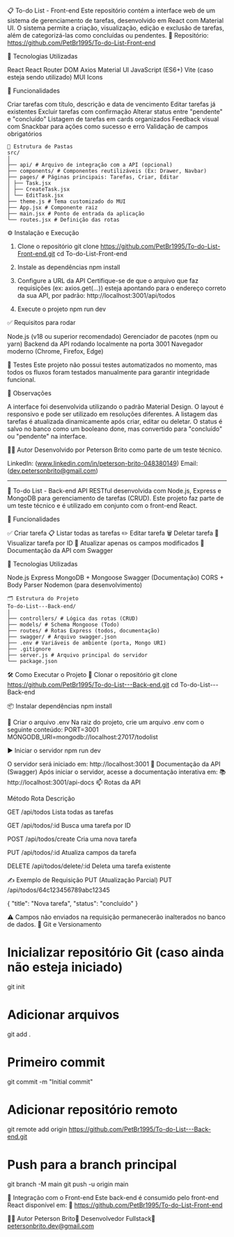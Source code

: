📋 To-do List - Front-end
Este repositório contém a interface web de um sistema de gerenciamento de tarefas, desenvolvido em React com Material UI. O sistema permite a criação, visualização, edição e exclusão de tarefas, além de categorizá-las como concluídas ou pendentes.
🔗 Repositório: https://github.com/PetBr1995/To-do-List-Front-end

🚀 Tecnologias Utilizadas

React
React Router DOM
Axios
Material UI
JavaScript (ES6+)
Vite (caso esteja sendo utilizado)
MUI Icons


🧰 Funcionalidades

Criar tarefas com título, descrição e data de vencimento
Editar tarefas já existentes
Excluir tarefas com confirmação
Alterar status entre "pendente" e "concluído"
Listagem de tarefas em cards organizados
Feedback visual com Snackbar para ações como sucesso e erro
Validação de campos obrigatórios
```
📁 Estrutura de Pastas
src/
│
├── api/ # Arquivo de integração com a API (opcional)
├── components/ # Componentes reutilizáveis (Ex: Drawer, Navbar)
├── pages/ # Páginas principais: Tarefas, Criar, Editar
│ ├── Task.jsx
│ ├── CreateTask.jsx
│ └── EditTask.jsx
├── theme.js # Tema customizado do MUI
├── App.jsx # Componente raiz
├── main.jsx # Ponto de entrada da aplicação
└── routes.jsx # Definição das rotas
```

⚙️ Instalação e Execução
1. Clone o repositório
git clone https://github.com/PetBr1995/To-do-List-Front-end.git
cd To-do-List-Front-end

2. Instale as dependências
npm install

3. Configure a URL da API
Certifique-se de que o arquivo que faz requisições (ex: axios.get(...)) esteja apontando para o endereço correto da sua API, por padrão:
http://localhost:3001/api/todos

4. Execute o projeto
npm run dev

✅ Requisitos para rodar

Node.js (v18 ou superior recomendado)
Gerenciador de pacotes (npm ou yarn)
Backend da API rodando localmente na porta 3001
Navegador moderno (Chrome, Firefox, Edge)

🧪 Testes
Este projeto não possui testes automatizados no momento, mas todos os fluxos foram testados manualmente para garantir integridade funcional.

📌 Observações

A interface foi desenvolvida utilizando o padrão Material Design.
O layout é responsivo e pode ser utilizado em resoluções diferentes.
A listagem das tarefas é atualizada dinamicamente após criar, editar ou deletar.
O status é salvo no banco como um booleano done, mas convertido para "concluído" ou "pendente" na interface.


🧑‍💼 Autor
Desenvolvido por Peterson Brito como parte de um teste técnico.

LinkedIn: (www.linkedin.com/in/peterson-brito-048380149)
Email: (dev.petersonbrito@gmail.com)



-----------------------------------------



📌 To-do List - Back-end
API RESTful desenvolvida com Node.js, Express e MongoDB para gerenciamento de tarefas (CRUD). Este projeto faz parte de um teste técnico e é utilizado em conjunto com o front-end React.

🚀 Funcionalidades

✅ Criar tarefa
📋 Listar todas as tarefas
✏️ Editar tarefa
🗑️ Deletar tarefa
🔎 Visualizar tarefa por ID
🧠 Atualizar apenas os campos modificados
🧾 Documentação da API com Swagger


🧪 Tecnologias Utilizadas

Node.js
Express
MongoDB + Mongoose
Swagger (Documentação)
CORS + Body Parser
Nodemon (para desenvolvimento)

```
🗂 Estrutura do Projeto
To-do-List---Back-end/
│
├── controllers/ # Lógica das rotas (CRUD)
├── models/ # Schema Mongoose (Todo)
├── routes/ # Rotas Express (todos, documentação)
├── swagger/ # Arquivo swagger.json
├── .env # Variáveis de ambiente (porta, Mongo URI)
├── .gitignore
├── server.js # Arquivo principal do servidor
└── package.json

```

🛠️ Como Executar o Projeto
🔁 Clonar o repositório
git clone https://github.com/PetBr1995/To-do-List---Back-end.git
cd To-do-List---Back-end

📦 Instalar dependências
npm install

🔐 Criar o arquivo .env
Na raiz do projeto, crie um arquivo .env com o seguinte conteúdo:
PORT=3001
MONGODB_URI=mongodb://localhost:27017/todolist

▶️ Iniciar o servidor
npm run dev

O servidor será iniciado em: http://localhost:3001
📘 Documentação da API (Swagger)
Após iniciar o servidor, acesse a documentação interativa em:
📚 http://localhost:3001/api-docs
📫 Rotas da API



Método
Rota
Descrição



GET
/api/todos
Lista todas as tarefas


GET
/api/todos/:id
Busca uma tarefa por ID


POST
/api/todos/create
Cria uma nova tarefa


PUT
/api/todos/:id
Atualiza campos da tarefa


DELETE
/api/todos/delete/:id
Deleta uma tarefa existente


✍️ Exemplo de Requisição PUT (Atualização Parcial)
PUT /api/todos/64c123456789abc12345

{
  "title": "Nova tarefa",
  "status": "concluído"
}

⚠️ Campos não enviados na requisição permanecerão inalterados no banco de dados.
🧼 Git e Versionamento
# Inicializar repositório Git (caso ainda não esteja iniciado)
git init

# Adicionar arquivos
git add .

# Primeiro commit
git commit -m "Initial commit"

# Adicionar repositório remoto
git remote add origin https://github.com/PetBr1995/To-do-List---Back-end.git

# Push para a branch principal
git branch -M main
git push -u origin main

🤝 Integração com o Front-end
Este back-end é consumido pelo front-end React disponível em:
🔗 https://github.com/PetBr1995/To-do-List-Front-end

👨‍💻 Autor
Peterson Brito💼 Desenvolvedor Fullstack📧 petersonbrito.dev@gmail.com